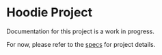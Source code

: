 # Hoodie Project
Documentation for this project is a work in progress.

For now, please refer to the [specs](specs.yaml) for project details.
